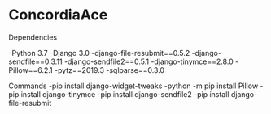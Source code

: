 # ConcordiaAce


Dependencies

-Python 3.7
-Django 3.0
-django-file-resubmit==0.5.2
-django-sendfile==0.3.11
-django-sendfile2==0.5.1
-django-tinymce==2.8.0
-Pillow==6.2.1
-pytz==2019.3
-sqlparse==0.3.0

Commands
-pip install django-widget-tweaks
-python -m pip install Pillow
-pip install django-tinymce
-pip install django-sendfile2
-pip install django-file-resubmit
